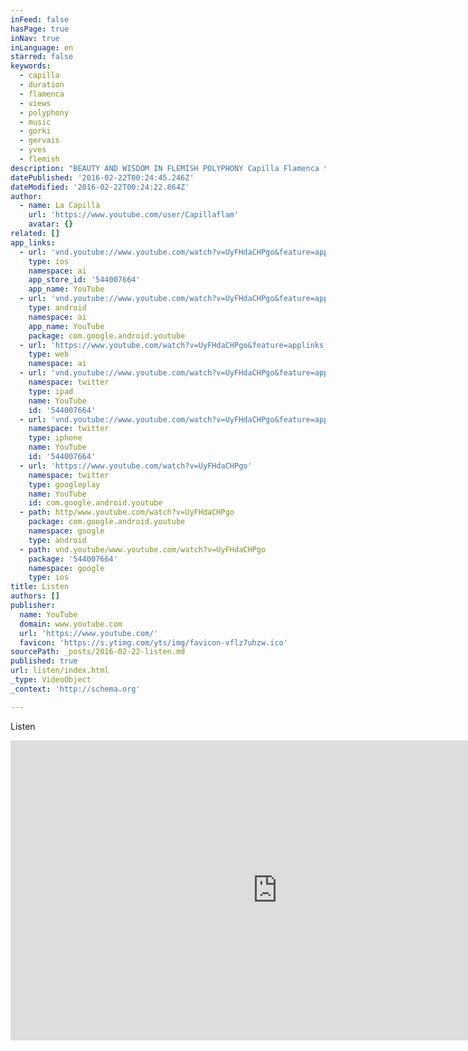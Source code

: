 ```yaml
---
inFeed: false
hasPage: true
inNav: true
inLanguage: en
starred: false
keywords:
  - capilla
  - duration
  - flamenca
  - views
  - polyphony
  - music
  - gorki
  - gervais
  - yves
  - flemish
description: "BEAUTY AND WISDOM IN FLEMISH POLYPHONY Capilla Flamenca takes early music to the souls of today's people Documentary by YVES GERVAIS (18'55'') This short documentary film presents Capilla Flamenca, ensemble for Franco-Flemish polyphonic music from 1350 until 1600, in four video clips and two television broadcast clips."
datePublished: '2016-02-22T00:24:45.246Z'
dateModified: '2016-02-22T00:24:22.864Z'
author:
  - name: La Capilla
    url: 'https://www.youtube.com/user/Capillaflam'
    avatar: {}
related: []
app_links:
  - url: 'vnd.youtube://www.youtube.com/watch?v=UyFHdaCHPgo&feature=applinks'
    type: ios
    namespace: ai
    app_store_id: '544007664'
    app_name: YouTube
  - url: 'vnd.youtube://www.youtube.com/watch?v=UyFHdaCHPgo&feature=applinks'
    type: android
    namespace: ai
    app_name: YouTube
    package: com.google.android.youtube
  - url: 'https://www.youtube.com/watch?v=UyFHdaCHPgo&feature=applinks'
    type: web
    namespace: ai
  - url: 'vnd.youtube://www.youtube.com/watch?v=UyFHdaCHPgo&feature=applinks'
    namespace: twitter
    type: ipad
    name: YouTube
    id: '544007664'
  - url: 'vnd.youtube://www.youtube.com/watch?v=UyFHdaCHPgo&feature=applinks'
    namespace: twitter
    type: iphone
    name: YouTube
    id: '544007664'
  - url: 'https://www.youtube.com/watch?v=UyFHdaCHPgo'
    namespace: twitter
    type: googleplay
    name: YouTube
    id: com.google.android.youtube
  - path: http/www.youtube.com/watch?v=UyFHdaCHPgo
    package: com.google.android.youtube
    namespace: google
    type: android
  - path: vnd.youtube/www.youtube.com/watch?v=UyFHdaCHPgo
    package: '544007664'
    namespace: google
    type: ios
title: Listen
authors: []
publisher:
  name: YouTube
  domain: www.youtube.com
  url: 'https://www.youtube.com/'
  favicon: 'https://s.ytimg.com/yts/img/favicon-vflz7uhzw.ico'
sourcePath: _posts/2016-02-22-listen.md
published: true
url: listen/index.html
_type: VideoObject
_context: 'http://schema.org'

---
```

Listen

<iframe src="https://cdn.embedly.com/widgets/media.html?src=https%3A%2F%2Fwww.youtube.com%2Fembed%2FUyFHdaCHPgo%3Ffeature%3Doembed&amp;url=https%3A%2F%2Fwww.youtube.com%2Fwatch%3Fv%3DUyFHdaCHPgo&amp;image=https%3A%2F%2Fi.ytimg.com%2Fvi%2FUyFHdaCHPgo%2Fhqdefault.jpg&amp;key=b7d04c9b404c499eba89ee7072e1c4f7&amp;type=text%2Fhtml&amp;schema=youtube" width="854" height="480" scrolling="no" frameborder="0" allowfullscreen="allowfullscreen" style=""></iframe>